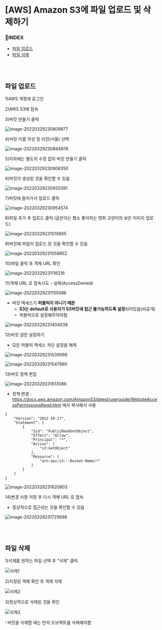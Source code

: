 <h1> [AWS] Amazon S3에 파일 업로드 및 삭제하기</h1>

<h3>📌INDEX</h3>

- [파일 업로드](#파일-업로드)
- [파일 삭제](#파일-삭제)

<br>

<br>

<h2>파일 업로드</h2>

1)AWS 계정에 로그인

2)AWS S3에 접속

3)버킷 만들기 클릭

![image-20220329230809977](C:\Users\USER\AppData\Roaming\Typora\typora-user-images\image-20220329230809977.png)

4)버킷 이름 작성 및 리전(서울) 선택

![image-20220329230844978](C:\Users\USER\AppData\Roaming\Typora\typora-user-images\image-20220329230844978.png)

5)이외에는 별도의 수정 없이 버킷 만들기 클릭

![image-20220329230906350](C:\Users\USER\AppData\Roaming\Typora\typora-user-images\image-20220329230906350.png)

6)버킷이 생성된 것을 확인할 수 있음

![image-20220329230932091](C:\Users\USER\Desktop\image-20220329230932091.png)

7)버킷에 들어가서 업로드 클릭

![image-20220329230954574](C:\Users\USER\AppData\Roaming\Typora\typora-user-images\image-20220329230954574.png)

8)파일 추가 후 업로드 클릭 (글쓴이는 평소 좋아하는 영화 고양이의 보은 이미지 업로드)

![image-20220329231015665](C:\Users\USER\AppData\Roaming\Typora\typora-user-images\image-20220329231015665.png)

9)버킷에 파일이 업로드 된 것을 확인할 수 있음

![image-20220329231058952](C:\Users\USER\AppData\Roaming\Typora\typora-user-images\image-20220329231058952.png)

10)파일 클릭 후 객체 URL 확인

![image-20220329231116316](C:\Users\USER\AppData\Roaming\Typora\typora-user-images\image-20220329231116316.png)

11)객체 URL 로 접속시도 - 실패(AccessDenied)

![image-20220329231155086](C:\Users\USER\AppData\Roaming\Typora\typora-user-images\image-20220329231155086.png)

- 버킷 액세스가 **퍼블릭이 아니기 때문**
  - **S3는 default로 사용자가 S3버킷에 접근 불가능하도록 설정**되어있음(비공개)
  - 퍼블릭으로 설정해주어야함

![image-20220329231404038](C:\Users\USER\AppData\Roaming\Typora\typora-user-images\image-20220329231404038.png)

12)버킷 권한 설정하기

- 모든 퍼블릭 액세스 차단 설정을 해제

![image-20220329231539066](C:\Users\USER\AppData\Roaming\Typora\typora-user-images\image-20220329231539066.png)

![image-20220329231547990](C:\Users\USER\AppData\Roaming\Typora\typora-user-images\image-20220329231547990.png)

13)버킷 정책 편집

![image-20220329231613086](C:\Users\USER\AppData\Roaming\Typora\typora-user-images\image-20220329231613086.png)

- 정책 변경 : https://docs.aws.amazon.com/AmazonS3/latest/userguide/WebsiteAccessPermissionsReqd.html 에서 복사해서 사용

```
{
    "Version": "2012-10-17",
    "Statement": [
        {
            "Sid": "PublicReadGetObject",
            "Effect": "Allow",
            "Principal": "*",
            "Action": [
                "s3:GetObject"
            ],
            "Resource": [
                "arn:aws:s3:::Bucket-Name/*"
            ]
        }
    ]
}
```

![image-20220329231620803](C:\Users\USER\AppData\Roaming\Typora\typora-user-images\image-20220329231620803.png)

14)변경 사항 저장 후 다시 객체 URL 로 접속

- 정상적으로 접근되는 것을 확인할 수 있음

![image-20220329231725698](C:\Users\USER\AppData\Roaming\Typora\typora-user-images\image-20220329231725698.png)

<br>

<br>

<h2>파일 삭제</h2>

1)삭제를 원하는 파일 선택 후 "삭제" 클릭

![삭제1](C:\Users\USER\Desktop\삭제1.png)

2)지정된 객체 확인 후 객체 삭제

![삭제2](C:\Users\USER\Desktop\삭제2.png)

3)정상적으로 삭제된 것을 확인

![삭제3](C:\Users\USER\Desktop\삭제3.png)



❕ 버킷을 삭제할 때는 먼저 오브젝트를 삭제해야함